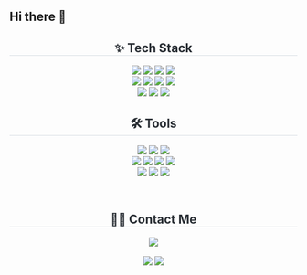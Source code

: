 ## Hi there 👋

<!-- Tech Stack -->
<div align="center">
  <h2 style="border-bottom: 1px solid #d8dee4; color: #282d33;">✨ Tech Stack </h2>
  <p>
    <img src="https://img.shields.io/badge/java-%23007396.svg?&style=for-the-badge&logo=java&logoColor=white" />
    <img src="https://img.shields.io/badge/Spring Boot-6DB33F?style=for-the-badge&logo=SpringBoot&logoColor=white" />
    <img src="https://img.shields.io/badge/Python-3776AB?style=for-the-badge&logo=Python&logoColor=white" />
    <img src="https://img.shields.io/badge/FastAPI-009688?style=for-the-badge&logo=FastAPI&logoColor=white" /><br>
    <img src="https://img.shields.io/badge/javascript-%23F7DF1E.svg?&style=for-the-badge&logo=javascript&logoColor=black" />
    <img src="https://img.shields.io/badge/react-%2361DAFB.svg?&style=for-the-badge&logo=react&logoColor=black" />
    <img src="https://img.shields.io/badge/html5-%23E34F26.svg?&style=for-the-badge&logo=html5&logoColor=white" />
    <img src="https://img.shields.io/badge/css3-%231572B6.svg?&style=for-the-badge&logo=css3&logoColor=white" /><br>
    <img src="https://img.shields.io/badge/MySQL-4479A1?style=for-the-badge&logo=MySQL&logoColor=white" />
    <img src="https://img.shields.io/badge/oracle-%23F80000.svg?&style=for-the-badge&logo=oracle&logoColor=white" />
    <img src="https://img.shields.io/badge/Matlab-0076a8?style=for-the-badge&logo=Matlab&logoColor=white" />
  </p>
</div>

<!-- Tools -->
<div align="center">
  <h2 style="border-bottom: 1px solid #d8dee4; color: #282d33;">🛠️ Tools </h2>
  <p>
    <img src="https://img.shields.io/badge/Notion-000000?style=for-the-badge&logo=Notion&logoColor=white" />
    <img src="https://img.shields.io/badge/GitHub-181717?style=for-the-badge&logo=GitHub&logoColor=white" />
    <img src="https://img.shields.io/badge/figma-%23F24E1E.svg?&style=for-the-badge&logo=figma&logoColor=white" /><br>
    <img src="https://img.shields.io/badge/VSCode-007ACC?style=for-the-badge&logo=Visual%20Studio%20Code&logoColor=white" />
    <img src="https://img.shields.io/badge/IntelliJ IDEA-000000?style=for-the-badge&logo=IntelliJIDEA&logoColor=white" />
    <img src="https://img.shields.io/badge/Eclipse IDE-2C2255?style=for-the-badge&logo=Eclipse&logoColor=white" />
    <img src="https://img.shields.io/badge/Jupyter-F37626?style=for-the-badge&logo=Jupyter&logoColor=white" /><br>
    <img src="https://img.shields.io/badge/Docker-2496ED?style=for-the-badge&logo=Docker&logoColor=white" />
    <img src="https://img.shields.io/badge/NaverCloud-03C75A?style=for-the-badge&logo=naver&logoColor=white" />
    <img src="https://img.shields.io/badge/Arduino-00979D?style=for-the-badge&logo=Arduino&logoColor=white" />
  </p>
</div>
<br/>

<!-- Contact Me -->
<div align="center">
  <h2 style="border-bottom: 1px solid #d8dee4; color: #282d33;">🧑‍💻 Contact Me </h2>
  <a href="mailto:tnghks4875@gmail.com">
    <img src="https://img.shields.io/badge/Gmail-EA4335?style=for-the-badge&logo=Gmail&logoColor=white">
  </a>
</div>
<br/>

<div align="center">
  <img src="https://github-readme-stats.vercel.app/api?username=suhwan87&show_icons=true&theme=tokyonight" 
    /> 
  <img src="https://github-readme-stats.vercel.app/api/top-langs/?username=suhwan87&layout=compact&theme=tokyonight" /> 
</div>
